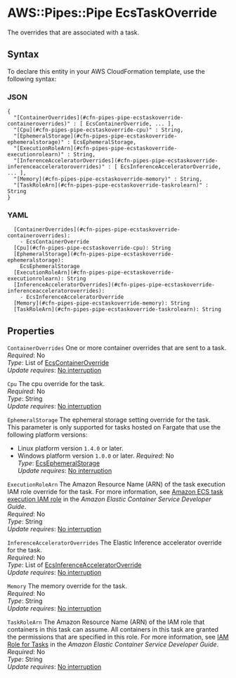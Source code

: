# AWS::Pipes::Pipe EcsTaskOverride<a name="aws-properties-pipes-pipe-ecstaskoverride"></a>

The overrides that are associated with a task\.

## Syntax<a name="aws-properties-pipes-pipe-ecstaskoverride-syntax"></a>

To declare this entity in your AWS CloudFormation template, use the following syntax:

### JSON<a name="aws-properties-pipes-pipe-ecstaskoverride-syntax.json"></a>

```
{
  "[ContainerOverrides](#cfn-pipes-pipe-ecstaskoverride-containeroverrides)" : [ EcsContainerOverride, ... ],
  "[Cpu](#cfn-pipes-pipe-ecstaskoverride-cpu)" : String,
  "[EphemeralStorage](#cfn-pipes-pipe-ecstaskoverride-ephemeralstorage)" : EcsEphemeralStorage,
  "[ExecutionRoleArn](#cfn-pipes-pipe-ecstaskoverride-executionrolearn)" : String,
  "[InferenceAcceleratorOverrides](#cfn-pipes-pipe-ecstaskoverride-inferenceacceleratoroverrides)" : [ EcsInferenceAcceleratorOverride, ... ],
  "[Memory](#cfn-pipes-pipe-ecstaskoverride-memory)" : String,
  "[TaskRoleArn](#cfn-pipes-pipe-ecstaskoverride-taskrolearn)" : String
}
```

### YAML<a name="aws-properties-pipes-pipe-ecstaskoverride-syntax.yaml"></a>

```
  [ContainerOverrides](#cfn-pipes-pipe-ecstaskoverride-containeroverrides):
    - EcsContainerOverride
  [Cpu](#cfn-pipes-pipe-ecstaskoverride-cpu): String
  [EphemeralStorage](#cfn-pipes-pipe-ecstaskoverride-ephemeralstorage):
    EcsEphemeralStorage
  [ExecutionRoleArn](#cfn-pipes-pipe-ecstaskoverride-executionrolearn): String
  [InferenceAcceleratorOverrides](#cfn-pipes-pipe-ecstaskoverride-inferenceacceleratoroverrides):
    - EcsInferenceAcceleratorOverride
  [Memory](#cfn-pipes-pipe-ecstaskoverride-memory): String
  [TaskRoleArn](#cfn-pipes-pipe-ecstaskoverride-taskrolearn): String
```

## Properties<a name="aws-properties-pipes-pipe-ecstaskoverride-properties"></a>

`ContainerOverrides` <a name="cfn-pipes-pipe-ecstaskoverride-containeroverrides"></a>
One or more container overrides that are sent to a task\.  
_Required_: No  
_Type_: List of [EcsContainerOverride](aws-properties-pipes-pipe-ecscontaineroverride.md)  
_Update requires_: [No interruption](https://docs.aws.amazon.com/AWSCloudFormation/latest/UserGuide/using-cfn-updating-stacks-update-behaviors.html#update-no-interrupt)

`Cpu` <a name="cfn-pipes-pipe-ecstaskoverride-cpu"></a>
The cpu override for the task\.  
_Required_: No  
_Type_: String  
_Update requires_: [No interruption](https://docs.aws.amazon.com/AWSCloudFormation/latest/UserGuide/using-cfn-updating-stacks-update-behaviors.html#update-no-interrupt)

`EphemeralStorage` <a name="cfn-pipes-pipe-ecstaskoverride-ephemeralstorage"></a>
The ephemeral storage setting override for the task\.  
This parameter is only supported for tasks hosted on Fargate that use the following platform versions:

- Linux platform version `1.4.0` or later\.
- Windows platform version `1.0.0` or later\.
  _Required_: No  
  _Type_: [EcsEphemeralStorage](aws-properties-pipes-pipe-ecsephemeralstorage.md)  
  _Update requires_: [No interruption](https://docs.aws.amazon.com/AWSCloudFormation/latest/UserGuide/using-cfn-updating-stacks-update-behaviors.html#update-no-interrupt)

`ExecutionRoleArn` <a name="cfn-pipes-pipe-ecstaskoverride-executionrolearn"></a>
The Amazon Resource Name \(ARN\) of the task execution IAM role override for the task\. For more information, see [Amazon ECS task execution IAM role](https://docs.aws.amazon.com/AmazonECS/latest/developerguide/task_execution_IAM_role.html) in the _Amazon Elastic Container Service Developer Guide_\.  
_Required_: No  
_Type_: String  
_Update requires_: [No interruption](https://docs.aws.amazon.com/AWSCloudFormation/latest/UserGuide/using-cfn-updating-stacks-update-behaviors.html#update-no-interrupt)

`InferenceAcceleratorOverrides` <a name="cfn-pipes-pipe-ecstaskoverride-inferenceacceleratoroverrides"></a>
The Elastic Inference accelerator override for the task\.  
_Required_: No  
_Type_: List of [EcsInferenceAcceleratorOverride](aws-properties-pipes-pipe-ecsinferenceacceleratoroverride.md)  
_Update requires_: [No interruption](https://docs.aws.amazon.com/AWSCloudFormation/latest/UserGuide/using-cfn-updating-stacks-update-behaviors.html#update-no-interrupt)

`Memory` <a name="cfn-pipes-pipe-ecstaskoverride-memory"></a>
The memory override for the task\.  
_Required_: No  
_Type_: String  
_Update requires_: [No interruption](https://docs.aws.amazon.com/AWSCloudFormation/latest/UserGuide/using-cfn-updating-stacks-update-behaviors.html#update-no-interrupt)

`TaskRoleArn` <a name="cfn-pipes-pipe-ecstaskoverride-taskrolearn"></a>
The Amazon Resource Name \(ARN\) of the IAM role that containers in this task can assume\. All containers in this task are granted the permissions that are specified in this role\. For more information, see [IAM Role for Tasks](https://docs.aws.amazon.com/AmazonECS/latest/developerguide/task-iam-roles.html) in the _Amazon Elastic Container Service Developer Guide_\.  
_Required_: No  
_Type_: String  
_Update requires_: [No interruption](https://docs.aws.amazon.com/AWSCloudFormation/latest/UserGuide/using-cfn-updating-stacks-update-behaviors.html#update-no-interrupt)
